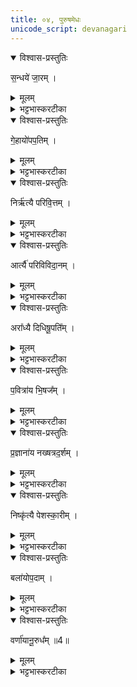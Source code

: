 ```yaml
---
title: ०४, पुरुषमेधः   
unicode_script: devanagari
---
```



<details open><summary>विश्वास-प्रस्तुतिः</summary>

स॒न्धये॑ जा॒रम् ।
</details>

<details><summary>मूलम्</summary>

स॒न्धये॑ जा॒रम् ।
</details>

<details><summary>भट्टभास्करटीका</summary>

1सन्धये संघटनायै जारं पारदारिकं स हि संघटयितारमपेक्षते ।
</details>

<details open><summary>विश्वास-प्रस्तुतिः</summary>

गे॒हायो॑पप॒तिम् ।
</details>

<details><summary>मूलम्</summary>

गे॒हायो॑पप॒तिम् ।
</details>

<details><summary>भट्टभास्करटीका</summary>

गेहाय वेश्मने उपपतिं प्रज्ञातजारम् । स हि तद्भर्तृर्गृहे तेनानुज्ञात एव तां भुङ्क्ते ।
</details>

<details open><summary>विश्वास-प्रस्तुतिः</summary>

निर्ऋ॑त्यै परिवि॒त्तम् ।
</details>

<details><summary>मूलम्</summary>

निर्ऋ॑त्यै परिवि॒त्तम् ।
</details>

<details><summary>भट्टभास्करटीका</summary>

निर्ऋत्यै अलक्ष्म्यै परिवित्तं यस्मात्पूर्वं कनीयान् ऊढभार्यः, स हि निर्ऋतिगृहीतत्वात् भार्यां न विन्दते । 'विन्तेर्विन्नश्च वित्तश्च' इति नत्वाभावः । 'संज्ञायामनाचितादीनाम्' इत्युत्तरपदान्तोदात्तत्वम् ।
आर्त्यै॑ परिविविदा॒नम् ।
</details>

<details open><summary>विश्वास-प्रस्तुतिः</summary>

आर्त्यै॑ परिविविदा॒नम् ।
</details>

<details><summary>मूलम्</summary>

आर्त्यै॑ परिविविदा॒नम् ।
</details>

<details><summary>भट्टभास्करटीका</summary>

आर्त्यै दुःखाय परिविविदानं ज्येष्ठात्पूर्वमूढभार्यम् । ताच्छीलिकश्शानच्, व्यत्ययेन शपः श्लुः । स हि ज्येष्ठपरिवर्जनेन भार्यां विन्दमानः निन्दिताचारः दुःखभाजनं भवति ।
</details>

<details open><summary>विश्वास-प्रस्तुतिः</summary>

अरा᳚ध्यै दिधिषू॒पति᳚म् ।
</details>

<details><summary>मूलम्</summary>

अरा᳚ध्यै दिधिषू॒पति᳚म् ।
</details>

<details><summary>भट्टभास्करटीका</summary>

अराद्ध्यै असिद्ध्यै दिधिषूपतिं ज्यायस्यामनूढायां कनीयसी पूर्वमूह्यते सा दिधिषूः तस्याः पतिं, तस्यामनूढायां तस्य हि तया न कदाचिदप्यभ्युदयराद्धिः ।
</details>

<details open><summary>विश्वास-प्रस्तुतिः</summary>

प॒वित्रा॑य भि॒षज᳚म् ।
</details>

<details><summary>मूलम्</summary>

प॒वित्रा॑य भि॒षज᳚म् ।
</details>

<details><summary>भट्टभास्करटीका</summary>

पवित्राय शोधनसमर्थाय भिषजं वैद्यं, स हि शोधयति व्याधीन् ।
</details>

<details open><summary>विश्वास-प्रस्तुतिः</summary>

प्र॒ज्ञाना॑य नख्षत्रद॒र्शम् ।
</details>

<details><summary>मूलम्</summary>

प्र॒ज्ञाना॑य नख्षत्रद॒र्शम् ।
</details>

<details><summary>भट्टभास्करटीका</summary>

प्रज्ञानाय प्रकृष्टाय ज्ञानाय नक्षत्रदर्शं सांवत्सरं, स हि ग्रहगत्यादिकं गोळनिर्माणादि च प्रज्ञानेन पश्यति ।
</details>

<details open><summary>विश्वास-प्रस्तुतिः</summary>

निष्कृ॑त्यै पेशस्का॒रीम् ।
</details>

<details><summary>मूलम्</summary>

निष्कृ॑त्यै पेशस्का॒रीम् ।
</details>

<details><summary>भट्टभास्करटीका</summary>

निष्कृत्यै निष्कृतिकरणशक्त्यै पेशस्कारीं सुवर्णकारस्त्रियम् । सा हि पेशसां रूपाणां विचित्राणां निर्मातुः भार्या ।
</details>

<details open><summary>विश्वास-प्रस्तुतिः</summary>

बला॑योप॒दाम् ।
</details>

<details><summary>मूलम्</summary>

बला॑योप॒दाम् ।
</details>

<details><summary>भट्टभास्करटीका</summary>

वलाय उपदां, अन्नमात्रप्रदानेन या कन्या गृह्यते, सा हि बलेनाभिभूयते । धुरुधुरायमाणकण्ठेत्येके ।
</details>

<details open><summary>विश्वास-प्रस्तुतिः</summary>

वर्णा॑यानू॒रुध᳚म् ॥4॥  
</details>

<details><summary>मूलम्</summary>

वर्णा॑यानू॒रुध᳚म् ॥4॥  
</details>

<details><summary>भट्टभास्करटीका</summary>

वर्णाय शुक्लादिगुणाय अनूरुधं परानुरोधेन निष्प्रयोजनं यः प्रवर्तते स हि गुणवन्नित्यपराधीनो भवति । क्वचिच्छान्दसमुपसर्गदीर्घत्वम् ॥  

इति तृतीये चतुर्थे चतुर्थोऽनुवाकः ॥  

</details>

